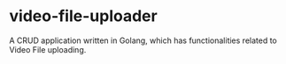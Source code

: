 # video-file-uploader
A CRUD application written in Golang, which has functionalities related to Video File uploading.
